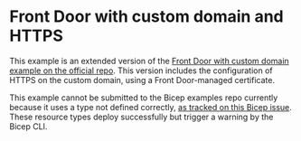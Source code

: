# Front Door with custom domain and HTTPS

This example is an extended version of the [Front Door with custom domain example on the official repo](https://github.com/johndowns/bicep/blob/main/docs/examples/101/front-door-custom-domain/main.bicep). This version includes the configuration of HTTPS on the custom domain, using a Front Door-managed certificate.

This example cannot be submitted to the Bicep examples repo currently because it uses a type not defined correctly, [as tracked on this Bicep issue](https://github.com/Azure/bicep/issues/784). These resource types deploy successfully but trigger a warning by the Bicep CLI.
